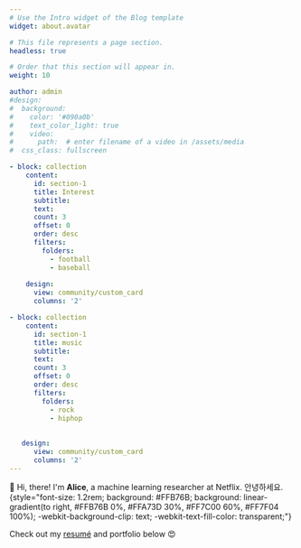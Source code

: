 ```yaml
---
# Use the Intro widget of the Blog template
widget: about.avatar

# This file represents a page section.
headless: true

# Order that this section will appear in.
weight: 10

author: admin
#design:
#  background:
#    color: '#090a0b'
#    text_color_light: true
#    video:
#      path:  # enter filename of a video in /assets/media
#  css_class: fullscreen

- block: collection
    content:
      id: section-1
      title: Interest
      subtitle:
      text:
      count: 3
      offset: 0
      order: desc
      filters:
        folders:
          - football
          - baseball
          
    design:
      view: community/custom_card
      columns: '2'

- block: collection
    content:
      id: section-1
      title: music
      subtitle:
      text:
      count: 3
      offset: 0
      order: desc
      filters:
        folders:
          - rock
          - hiphop
     
   
   design:
      view: community/custom_card
      columns: '2'
---
```


👋 Hi, there! I'm **Alice**, a machine learning researcher at Netflix.
    안녕하세요.
{style="font-size: 1.2rem; background: #FFB76B; background: linear-gradient(to right, #FFB76B 0%, #FFA73D 30%, #FF7C00 60%, #FF7F04 100%); -webkit-background-clip: text; -webkit-text-fill-color: transparent;"}

Check out my [resumé](/about/) and portfolio below 😍
